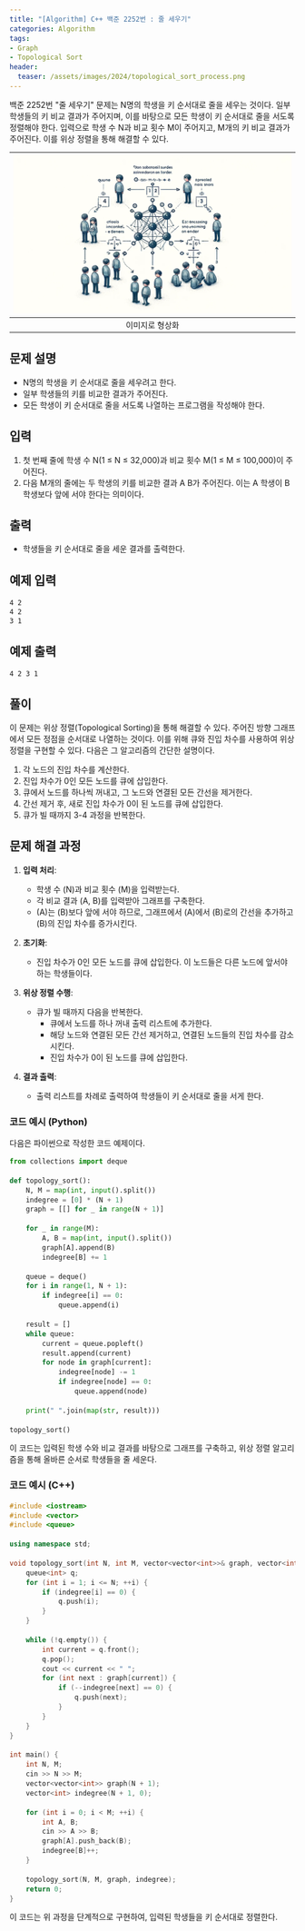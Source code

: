 ```yaml
---
title: "[Algorithm] C++ 백준 2252번 : 줄 세우기"
categories: Algorithm
tags:
- Graph
- Topological Sort
header:
  teaser: /assets/images/2024/topological_sort_process.png
---
```


백준 2252번 "줄 세우기" 문제는 N명의 학생을 키 순서대로 줄을 세우는 것이다. 일부 학생들의 키 비교 결과가 주어지며, 이를 바탕으로 모든 학생이 키 순서대로 줄을 서도록 정렬해야 한다. 입력으로 학생 수 N과 비교 횟수 M이 주어지고, M개의 키 비교 결과가 주어진다. 이를 위상 정렬을 통해 해결할 수 있다.

|![](/assets/images/2024/topological_sort_process.png)|
|:---:|
|이미지로 형상화|

## 문제 설명

- N명의 학생을 키 순서대로 줄을 세우려고 한다.
- 일부 학생들의 키를 비교한 결과가 주어진다.
- 모든 학생이 키 순서대로 줄을 서도록 나열하는 프로그램을 작성해야 한다.

## 입력

1. 첫 번째 줄에 학생 수 N(1 ≤ N ≤ 32,000)과 비교 횟수 M(1 ≤ M ≤ 100,000)이 주어진다.
2. 다음 M개의 줄에는 두 학생의 키를 비교한 결과 A B가 주어진다. 이는 A 학생이 B 학생보다 앞에 서야 한다는 의미이다.

## 출력
- 학생들을 키 순서대로 줄을 세운 결과를 출력한다.

## 예제 입력
```
4 2
4 2
3 1
```

## 예제 출력
```
4 2 3 1
```

## 풀이

이 문제는 위상 정렬(Topological Sorting)을 통해 해결할 수 있다. 주어진 방향 그래프에서 모든 정점을 순서대로 나열하는 것이다. 이를 위해 큐와 진입 차수를 사용하여 위상 정렬을 구현할 수 있다. 다음은 그 알고리즘의 간단한 설명이다.

1. 각 노드의 진입 차수를 계산한다.
2. 진입 차수가 0인 모든 노드를 큐에 삽입한다.
3. 큐에서 노드를 하나씩 꺼내고, 그 노드와 연결된 모든 간선을 제거한다.
4. 간선 제거 후, 새로 진입 차수가 0이 된 노드를 큐에 삽입한다.
5. 큐가 빌 때까지 3-4 과정을 반복한다.

## 문제 해결 과정

1. **입력 처리**:
   - 학생 수 \(N\)과 비교 횟수 \(M\)을 입력받는다.
   - 각 비교 결과 \(A, B\)를 입력받아 그래프를 구축한다.
   - \(A\)는 \(B\)보다 앞에 서야 하므로, 그래프에서 \(A\)에서 \(B\)로의 간선을 추가하고 \(B\)의 진입 차수를 증가시킨다.

2. **초기화**:
   - 진입 차수가 0인 모든 노드를 큐에 삽입한다. 이 노드들은 다른 노드에 앞서야 하는 학생들이다.

3. **위상 정렬 수행**:
   - 큐가 빌 때까지 다음을 반복한다.
     - 큐에서 노드를 하나 꺼내 출력 리스트에 추가한다.
     - 해당 노드와 연결된 모든 간선 제거하고, 연결된 노드들의 진입 차수를 감소시킨다.
     - 진입 차수가 0이 된 노드를 큐에 삽입한다.

4. **결과 출력**:
   - 출력 리스트를 차례로 출력하여 학생들이 키 순서대로 줄을 서게 한다.

### 코드 예시 (Python)

다음은 파이썬으로 작성한 코드 예제이다.

```python
from collections import deque

def topology_sort():
    N, M = map(int, input().split())
    indegree = [0] * (N + 1)
    graph = [[] for _ in range(N + 1)]
    
    for _ in range(M):
        A, B = map(int, input().split())
        graph[A].append(B)
        indegree[B] += 1
        
    queue = deque()
    for i in range(1, N + 1):
        if indegree[i] == 0:
            queue.append(i)
    
    result = []
    while queue:
        current = queue.popleft()
        result.append(current)
        for node in graph[current]:
            indegree[node] -= 1
            if indegree[node] == 0:
                queue.append(node)
    
    print(" ".join(map(str, result)))

topology_sort()
```

이 코드는 입력된 학생 수와 비교 결과를 바탕으로 그래프를 구축하고, 위상 정렬 알고리즘을 통해 올바른 순서로 학생들을 줄 세운다.


### 코드 예시 (C++)

```cpp
#include <iostream>
#include <vector>
#include <queue>

using namespace std;

void topology_sort(int N, int M, vector<vector<int>>& graph, vector<int>& indegree) {
    queue<int> q;
    for (int i = 1; i <= N; ++i) {
        if (indegree[i] == 0) {
            q.push(i);
        }
    }

    while (!q.empty()) {
        int current = q.front();
        q.pop();
        cout << current << " ";
        for (int next : graph[current]) {
            if (--indegree[next] == 0) {
                q.push(next);
            }
        }
    }
}

int main() {
    int N, M;
    cin >> N >> M;
    vector<vector<int>> graph(N + 1);
    vector<int> indegree(N + 1, 0);

    for (int i = 0; i < M; ++i) {
        int A, B;
        cin >> A >> B;
        graph[A].push_back(B);
        indegree[B]++;
    }

    topology_sort(N, M, graph, indegree);
    return 0;
}
```

이 코드는 위 과정을 단계적으로 구현하여, 입력된 학생들을 키 순서대로 정렬한다.